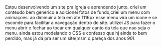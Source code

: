 Estou desenvolvendo um site pra igreja e aprendendo junto.
criei um conteudo bem generico e adicionei fotos de fundo,criei um menu com animaçoes.
ao diminuir a tela em ate 1116px esse menu vira um icone e se esconde para facilitar a navegação dentro do site.
utilizei JS para fazer o menu abrir e fechar ao tocar em qualquer canto da tela que nao seja o menu.
ainda estou modelando o CSS e confesso que hj ainda to bem perdido, mas já dá pra ser um site(msm q pareça dos anos 90).
